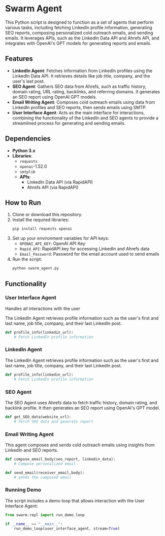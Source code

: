 # Swarm Agent

This Python script is designed to function as a set of agents that perform various tasks, including fetching LinkedIn profile information, generating SEO reports, composing personalized cold outreach emails, and sending emails. It leverages APIs, such as the LinkedIn Data API and Ahrefs API, and integrates with OpenAI's GPT models for generating reports and emails.

## Features

- **LinkedIn Agent**: Fetches information from LinkedIn profiles using the LinkedIn Data API. It retrieves details like job title, company, and the user's last post.
- **SEO Agent**: Gathers SEO data from Ahrefs, such as traffic history, domain rating, URL rating, backlinks, and referring domains. It generates an SEO report using OpenAI GPT models.
- **Email Writing Agent**: Composes cold outreach emails using data from LinkedIn profiles and SEO reports, then sends emails using SMTP.
- **User Interface Agent**: Acts as the main interface for interactions, combining the functionality of the LinkedIn and SEO agents to provide a streamlined process for generating and sending emails.

## Dependencies

- **Python 3.x**
- **Libraries**:
  - `requests`
  - `openai`-1.52.0
  - `smtplib`
  - **APIs**:
    - LinkedIn Data API (via RapidAPI)
    - Ahrefs API (via RapidAPI)
  
## How to Run

1. Clone or download this repository.
2. Install the required libraries:
   ```bash
   pip install requests openai
   ```
3. Set up your environment variables for API keys:
   - `OPENAI_API_KEY`: OpenAI API Key
   - `Rapid_API`: RapidAPI key for accessing LinkedIn and Ahrefs data
   - `Email_Password`: Password for the email account used to send emails
4. Run the script:
   ```bash
   python swarm_agent.py
   ```

## Functionality

### User Interface Agent

Handles all interactions with the user

The LinkedIn Agent retrieves profile information such as the user's first and last name, job title, company, and their last LinkedIn post.

```python
def profile_info(linkedin_url):
    # Fetch LinkedIn profile information
```

### LinkedIn Agent

The LinkedIn Agent retrieves profile information such as the user's first and last name, job title, company, and their last LinkedIn post.

```python
def profile_info(linkedin_url):
    # Fetch LinkedIn profile information
```

### SEO Agent

The SEO Agent uses Ahrefs data to fetch traffic history, domain rating, and backlink profile. It then generates an SEO report using OpenAI's GPT model.

```python
def get_SEO_data(website_url):
    # Fetch SEO data and generate report
```

### Email Writing Agent

This agent composes and sends cold outreach emails using insights from LinkedIn and SEO reports.

```python
def compose_email_body(seo_report, linkedin_data):
    # Compose personalized email
```
```python
def send_email(receiver_email,body):
    # sends the composed email
```
### Running Demo

The script includes a demo loop that allows interaction with the User Interface Agent:

```python
from swarm.repl import run_demo_loop

if __name__ == "__main__":
    run_demo_loop(user_interface_agent, stream=True)
```
